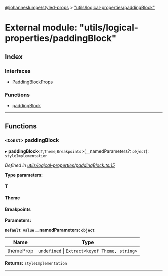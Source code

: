 [@johanneslumpe/styled-props](../README.md) > ["utils/logical-properties/paddingBlock"](../modules/_utils_logical_properties_paddingblock_.md)

# External module: "utils/logical-properties/paddingBlock"

## Index

### Interfaces

* [PaddingBlockProps](../interfaces/_utils_logical_properties_paddingblock_.paddingblockprops.md)

### Functions

* [paddingBlock](_utils_logical_properties_paddingblock_.md#paddingblock)

---

## Functions

<a id="paddingblock"></a>

### `<Const>` paddingBlock

▸ **paddingBlock**<`T`,`Theme`,`Breakpoints`>(__namedParameters?: *`object`*): `styleImplementation`

*Defined in [utils/logical-properties/paddingBlock.ts:15](https://github.com/johanneslumpe/styled-props/blob/8e709f1/src/utils/logical-properties/paddingBlock.ts#L15)*

**Type parameters:**

#### T 
#### Theme 
#### Breakpoints 
**Parameters:**

**`Default value` __namedParameters: `object`**

| Name | Type |
| ------ | ------ |
| themeProp | `undefined` \| `Extract<keyof Theme, string>` |

**Returns:** `styleImplementation`

___

